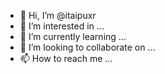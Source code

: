 - 👋 Hi, I’m @itaipuxr
- 👀 I’m interested in ...
- 🌱 I’m currently learning ...
- 💞️ I’m looking to collaborate on ...
- 📫 How to reach me ...

<!---
itaipuxr/itaipuxr is a ✨ special ✨ repository because its `README.md` (this file) appears on your GitHub profile.
You can click the Preview link to take a look at your changes.
--->

